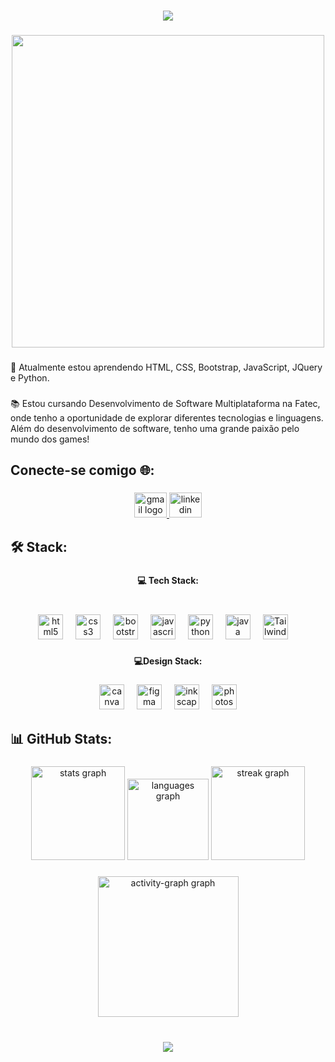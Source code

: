 <h1 align="center">
    <img src="https://readme-typing-svg.herokuapp.com/?font=Righteous&size=35&center=true&vCenter=true&width=500&height=70&duration=4000&lines=Hi+There!+👋;+I'm+Renata+Lima!;" />
</h1>

###

<div align="center">
  <img height="500" src="https://i.pinimg.com/originals/27/13/92/271392d3af71acbd94e70bfabe6affc1.gif"  />
</div>

###

<p align="left">🌱 Atualmente estou aprendendo HTML, CSS, Bootstrap, JavaScript, JQuery e Python.</p>

###

<p align="left">📚 Estou cursando Desenvolvimento de Software Multiplataforma na Fatec, onde tenho a oportunidade de explorar diferentes tecnologias e linguagens. Além do desenvolvimento de software, tenho uma grande paixão pelo mundo dos games!</p>

###

<h2 align="left">Conecte-se comigo 🌐:</h2>

###

<div align="center">
  <a href="mailto:renatafsdl@gmail.com" target="_blank"> <img src="https://raw.githubusercontent.com/maurodesouza/profile-readme-generator/master/src/assets/icons/social/gmail/default.svg" width="52" height="40" alt="gmail logo"  /> </a>
  <a href="https://linkedin.com/in/renatafsdl21" target="blank"><img src="https://raw.githubusercontent.com/maurodesouza/profile-readme-generator/master/src/assets/icons/social/linkedin/default.svg" width="52" height="40" alt="linkedin logo"  /> </a>
</div>

###

<h2 align="left">🛠️ Stack:</h2>

###

<h4 align="center">💻 Tech Stack:</h4>

###

<br clear="both">

<div align="center">
  <img src="https://cdn.jsdelivr.net/gh/devicons/devicon/icons/html5/html5-original.svg" height="40" alt="html5 logo"  />
  <img width="12" />
  <img src="https://cdn.jsdelivr.net/gh/devicons/devicon/icons/css3/css3-original.svg" height="40" alt="css3 logo"  />
  <img width="12" />
  <img src="https://cdn.jsdelivr.net/gh/devicons/devicon/icons/bootstrap/bootstrap-original.svg" height="40" alt="bootstrap logo"  />
  <img width="12" />
  <img src="https://cdn.jsdelivr.net/gh/devicons/devicon/icons/javascript/javascript-original.svg" height="40" alt="javascript logo"  />
  <img width="12" />
  <img src="https://cdn.jsdelivr.net/gh/devicons/devicon/icons/python/python-original.svg" height="40" alt="python logo"  />
  <img width="12" />
  <img src="https://cdn.jsdelivr.net/gh/devicons/devicon/icons/java/java-original.svg" height="40" alt="java logo"  />
  <img width="12" />
  <img src="https://upload.wikimedia.org/wikipedia/commons/d/d5/Tailwind_CSS_Logo.svg" height="40" alt="Tailwind CSS logo" />
  <img width="12" />
   
</div>

###

<h4 align="center">💻Design Stack:</h4>

###

<div align="center">
  <img src="https://cdn.jsdelivr.net/gh/devicons/devicon/icons/canva/canva-original.svg" height="40" alt="canva logo"  />
  <img width="12" />
  <img src="https://cdn.jsdelivr.net/gh/devicons/devicon/icons/figma/figma-original.svg" height="40" alt="figma logo"  />
  <img width="12" />
  <img src="https://cdn.jsdelivr.net/gh/devicons/devicon/icons/inkscape/inkscape-original.svg" height="40" alt="inkscape logo"  />
  <img width="12" />
  <img src="https://cdn.jsdelivr.net/gh/devicons/devicon/icons/photoshop/photoshop-plain.svg" height="40" alt="photoshop logo"  />
</div>

###

<h2 align="left">📊 GitHub Stats:</h2>

###

<div align="center">
  <img src="https://github-readme-stats.vercel.app/api?username=renata21lima&hide_title=false&hide_rank=false&show_icons=true&include_all_commits=true&count_private=true&disable_animations=false&theme=github_dark&locale=en&hide_border=true&order=1" height="150" alt="stats graph"  />
  <img src="https://github-readme-stats.vercel.app/api/top-langs?username=renata21lima&locale=en&hide_title=false&layout=compact&card_width=320&langs_count=6&theme=github_dark&hide_border=true&order=2" height="130" alt="languages graph"  />
  <img src="https://streak-stats.demolab.com?user=renata21lima&locale=en&mode=daily&theme=github_dark&hide_border=true&border_radius=5&order=3" height="150" alt="streak graph"  />
</div>

###

###

<div align="center">
  <img src="https://github-readme-activity-graph.vercel.app/graph?username=renata21lima&radius=20&theme=github-dark&area=true&order=5&hide_border=true&hide_title=true" height="225" alt="activity-graph graph"  />
</div>

###

<br clear="both">

<div align="center">
  <img src="https://visitor-badge.laobi.icu/badge?page_id=renata21lima.renata21lima&left_color=cornflowerblue&right_color=aliceblue"  />
</div>

###
